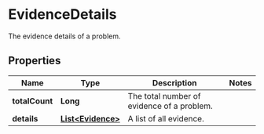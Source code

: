 

# EvidenceDetails

The evidence details of a problem.

## Properties

| Name | Type | Description | Notes |
|------------ | ------------- | ------------- | -------------|
|**totalCount** | **Long** | The total number of evidence of a problem. |  |
|**details** | [**List&lt;Evidence&gt;**](Evidence.md) | A list of all evidence. |  |



